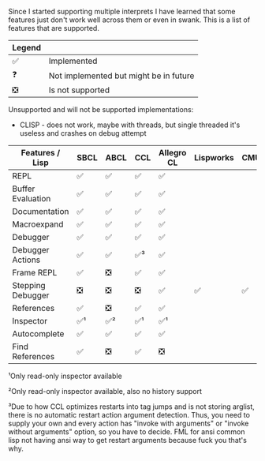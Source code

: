 Since I started supporting multiple interprets I have learned that some features just don't work well across them or even in swank. 
This is a list of features that are supported.

| Legend |                                        |
|--------|----------------------------------------|
| ✅️     | Implemented                            |
| ❓      | Not implemented but might be in future |
| ❎      | Is not supported                       |

Unsupported and will not be supported implementations:

* CLISP - does not work, maybe with threads, but single threaded it's useless and crashes on debug attempt

| Features / Lisp   | SBCL | ABCL | CCL  | Allegro CL | Lispworks | CMUCL |
|-------------------|------|------|------|------------|-----------|-------|
| REPL              | ✅️   | ✅️   | ✅️   | ✅️         |           |       |
| Buffer Evaluation | ✅️   | ✅️   | ✅️   | ✅️         |           |       |
| Documentation     | ✅    | ✅    | ✅️   | ✅️         |           |       |
| Macroexpand       | ✅    | ✅    | ✅️   | ✅️         |           |       |
| Debugger          | ✅    | ✅    | ✅️   | ✅          |           |       |
| Debugger Actions  | ✅    | ✅    | ✅️³️ | ✅          |           |       |
| Frame REPL        | ✅    | ❎    | ✅️   | ✅          |           |       |
| Stepping Debugger | ❎    | ❎    | ❎    | ✅          | ✅         | ✅     |
| References        | ✅    | ❎    | ✅️   | ✅️         |           |       |
| Inspector         | ✅¹   | ✅²   | ✅️¹  | ✅️¹        |           |       |
| Autocomplete      | ✅    | ✅    | ✅    | ✅          |           |       |
| Find References   | ✅    | ❎    | ✅️   | ❎          |           |       |

¹Only read-only inspector available

²Only read-only inspector available, also no history support

³️Due to how CCL optimizes restarts into tag jumps and is not storing arglist, 
there is no automatic restart action argument detection. 
Thus, you need to supply your own and every action has "invoke with arguments" or "invoke without arguments"
option, so you have to decide. FML for ansi common lisp not having ansi way to get restart
arguments because fuck you that's why. 